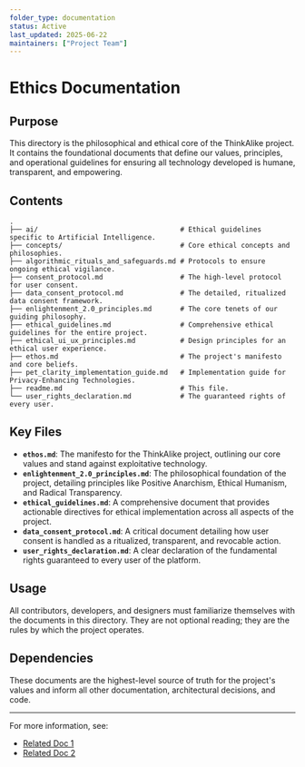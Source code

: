 ```yaml
---
folder_type: documentation
status: Active
last_updated: 2025-06-22
maintainers: ["Project Team"]
---
```


# Ethics Documentation

## Purpose

This directory is the philosophical and ethical core of the ThinkAlike project. It contains the foundational documents that define our values, principles, and operational guidelines for ensuring all technology developed is humane, transparent, and empowering.

## Contents

```
.
├── ai/                                   # Ethical guidelines specific to Artificial Intelligence.
├── concepts/                             # Core ethical concepts and philosophies.
├── algorithmic_rituals_and_safeguards.md # Protocols to ensure ongoing ethical vigilance.
├── consent_protocol.md                   # The high-level protocol for user consent.
├── data_consent_protocol.md              # The detailed, ritualized data consent framework.
├── enlightenment_2.0_principles.md       # The core tenets of our guiding philosophy.
├── ethical_guidelines.md                 # Comprehensive ethical guidelines for the entire project.
├── ethical_ui_ux_principles.md           # Design principles for an ethical user experience.
├── ethos.md                              # The project's manifesto and core beliefs.
├── pet_clarity_implementation_guide.md   # Implementation guide for Privacy-Enhancing Technologies.
├── readme.md                             # This file.
└── user_rights_declaration.md            # The guaranteed rights of every user.
```

## Key Files

- **`ethos.md`**: The manifesto for the ThinkAlike project, outlining our core values and stand against exploitative technology.
- **`enlightenment_2.0_principles.md`**: The philosophical foundation of the project, detailing principles like Positive Anarchism, Ethical Humanism, and Radical Transparency.
- **`ethical_guidelines.md`**: A comprehensive document that provides actionable directives for ethical implementation across all aspects of the project.
- **`data_consent_protocol.md`**: A critical document detailing how user consent is handled as a ritualized, transparent, and revocable action.
- **`user_rights_declaration.md`**: A clear declaration of the fundamental rights guaranteed to every user of the platform.

## Usage

All contributors, developers, and designers must familiarize themselves with the documents in this directory. They are not optional reading; they are the rules by which the project operates.

## Dependencies

These documents are the highest-level source of truth for the project's values and inform all other documentation, architectural decisions, and code.

---
For more information, see:
- [Related Doc 1](../path/to/doc1.md)
- [Related Doc 2](../path/to/doc2.md)
